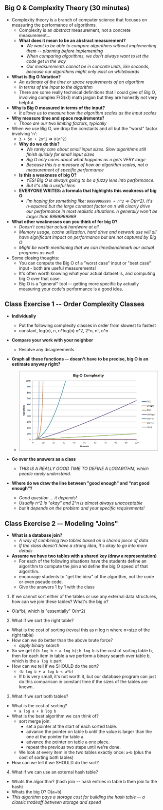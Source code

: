 ## Big O & Complexity Theory (30 minutes)

* Complexity theory is a branch of computer science that focuses on measuring the performance of algorithms.
  * Complexity is an *abstract* measurement, not a concrete measurement...
  * __What does it mean to be an abstract measurement?__
    * *We want to be able to compare algorithms without implementing them -- planning before implementing*
    * *When comparing algorithms, we don't always want to let the code get in the way*
    * *Our measurements cannot be in concrete units, like seconds, because our algorithms might only exist on whiteboards*
* __What is Big O Notation?__
  * *An estimate of the time or space requirements of an algorithm*
  * *In terms of the input to the algorithm*
  * There are some really technical definitions that I could give of Big O, involving complex F(G(x)) math jargon but they are honestly not very helpful.
* __Why is Big O measured in terms of the input?__
  * *It allows us to measure how the algorithm scales as the input scales*
* __Why measure time and space requirements?__
  * *Those are our two limiting factors, typically*
* When we use Big O, we drop the constants and all but the "worst" factor involving 'n':
  * `3 + 5n + 2n^2` => `O(n^2)`
  * __Why do we do this?__
    * *We rarely care about small input sizes. Slow algorithms still finish quickly for small input sizes*
    * *Big O only cares about what happens as n gets VERY large*
    * *Because this is a measure of how an algorithm scales, not a measurement of specific performance*
  * __Is this a weakness of big O?__
    * *YES! Big O is always going to be a fuzzy lens into performance.*
    * *But it's still a useful lens*
  * __EVERYONE WRITES: a formula that highlights this weakness of big O__
    * *I'm hoping for something like: `9999999999n + n^2` => O(n^2). It's n-squared but the large constant factor on n will clearly drive our performance in most realistic situations. n generally won't be larger than 9999999999*
* __What other weaknesses can you think of for big O?__
  * *Doesn't consider actual hardware at all*
  * *Memory usage, cache utilization, hard drive and network use will all have significant impact on performance but are not captured by Big O*
  * *Might be worth mentioning that we can time/benchmark our actual programs as well*
* Some closing thoughts:
  * You can compute the Big O of a "worst case" input or "best case" input - both are useful measurements!
  * It's often worth knowing what your actual dataset is, and computing big O over that case.
  * Big O is a "general" tool -- getting more specific by actually measuring your code's performance is a good idea.

## Class Exercise 1 -- Order Complexity Classes

* __Individually__
  * Put the following complexity classes in order from slowest to fastest
  * constant, log(n), n, n*log(n) n^2, 2^n, n!, n^n
* __Compare your work with your neighbor__
  * Resolve any disagreements
* __Graph all these functions -- doesn't have to be precise, big O is an estimate anyway right?__
  * ![big o graph](big-o-graph.png)

* __Go over the answers as a class__
  * *THIS IS A REALLY GOOD TIME TO DEFINE A LOGARITHM, which people rarely understand.*
* __Where do we draw the line between "good enough" and "not good enough"?__
  * *Good question ... it depends!*
  * *Usually n^2 is "okay" and 2^n is almost always unacceptable*
  * *but it depends on the problem and your specific requirements!*

## Class Exercise 2 -- Modeling "Joins"

* __What is a database join?__
  * *A way of combining two tables based on a shared piece of data*
  * *If the class doesn't have a strong idea, it's okay to go into more details*
* __Assume we have two tables with a shared key (draw a representation)__
  * For each of the following situations have the students define an algorithm to compute the join and define the big O speed of that algorithm.
  * encourage students to "get the idea" of the algorithm, not the code or even pseudo code.
  * Give the answers 1 by 1 with the class

1. If we cannot sort either of the tables or use any external data structures, how can we join these tables? What's the big o?
  * O(a*b), which is "essentially" O(n^2)
2. What if we sort the right table?
  * What is the cost of sorting (reveal this as n log n where n=size of the right table)
  * How can we do better than the above brute force?
    * *apply binary search*
  * So we get `O(b log b + a log b)`; `b log b` is the cost of sorting table b, then for each item in table a we perform a binary search over table b, which is the `a log b` part
  * How can we tell if we SHOULD do the sort?
    * `(b log b + a log b < a*b)`
    * If b is very small, it's not worth it, but our database program can just do this comparison in constant time if the sizes of the tables are known.
3. What if we sort both tables?
  * What is the cost of sorting?
    * `a log a + b log b`
  * What is the best algorithm we can think of?
    * sort merge join:
      * set a pointer at the start of each sorted table.
      * advance the pointer on table b until the value is larger than the one at the pointer for table a.
      * advance the pointer on table a one place.
      * repeat the previous two steps until we're done.
    * We look at every item in the two tables exactly once: `a+b` (plus the cost of sorting both tables)
  * How can we tell if we SHOULD do the sort?
4. What if we can use an external hash table?
  * Whats the algorithm? (hash join -- hash entries in table b then join to the hash)
  * Whats the big O? O(a+b)
  * *This algorithm pays a storage cost for building the hash table -- a classic tradeoff between storage and speed*